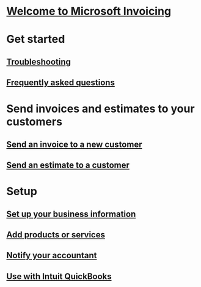 # [Welcome to Microsoft Invoicing](index.md)
# Get started
## [Troubleshooting](about-troubleshooting.md)
## [Frequently asked questions](about-faq.md)
# Send invoices and estimates to your customers
## [Send an invoice to a new customer](send-invoice.md)
## [Send an estimate to a customer](send-estimate.md)
# Setup
## [Set up your business information](set-up-business-profile.md)
## [Add products or services](add-items.md)
## [Notify your accountant](notify-accountant.md)
## [Use with Intuit QuickBooks](connect-quickbooks.md)

